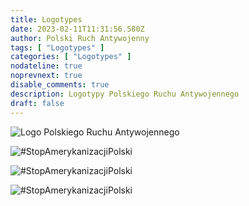 ```yaml
---
title: Logotypes
date: 2023-02-11T11:31:56.580Z
author: Polski Ruch Antywojenny
tags: [ "Logotypes" ]
categories: [ "Logotypes" ]
nodateline: true
noprevnext: true
disable_comments: true
description: Logotypy Polskiego Ruchu Antywojennego
draft: false
---
```


![Logo Polskiego Ruchu Antywojennego](/PRA.jpeg)

![#StopAmerykanizacjiPolski](/SAP-1.jpeg)

![#StopAmerykanizacjiPolski](/SAP2.jpeg)

![#StopAmerykanizacjiPolski](/SAP3.jpeg)
